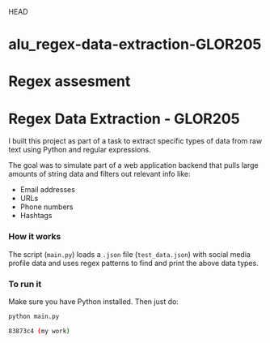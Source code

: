  HEAD
# alu_regex-data-extraction-GLOR205
Regex assesment
=======
# Regex Data Extraction - GLOR205

I built this project as part of a task to extract specific types of data from raw text using Python and regular expressions.

The goal was to simulate part of a web application backend that pulls large amounts of string data and filters out relevant info like:

- Email addresses
- URLs
- Phone numbers
- Hashtags

### How it works

The script (`main.py`) loads a `.json` file (`test_data.json`) with social media profile data and uses regex patterns to find and print the above data types.

### To run it

Make sure you have Python installed. Then just do:

```bash
python main.py

83873c4 (my work)

